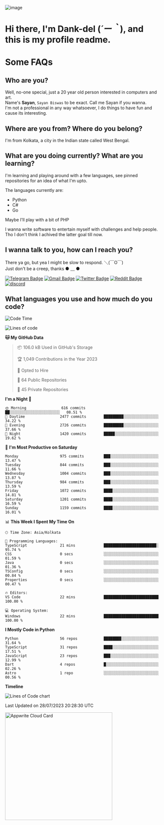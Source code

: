 ![image](https://user-images.githubusercontent.com/63096193/125182844-29f20800-e22f-11eb-8dc9-b0f2d29647bb.png)

# **Hi there, I'm Dank-del (*´ー｀*), and this is my profile readme.**
<!--  [![Profile views](https://gpvc.arturio.dev/dank-del)](https://github.com/dank-del) -->
# Some FAQs

## **Who are you?**

Well, no-one special, just a 20 year old person interested in computers and art. \
Name's **Sayan**, `Sayan Biswas` to be exact. Call me Sayan if you wanna. \
I'm not a professional in any way whatsoever, I do things to have fun and cause its interesting.

## **Where are you from? Where do you belong?**

I'm from Kolkata, a city in the Indian state called West Bengal.

## **What are you doing currently? What are you learning?**

I'm learning and playing around with a few languages, see pinned repositories for an idea of what I'm upto.

The languages currently are:

- Python
- C#
- Go

Maybe I'll play with a bit of PHP

I wanna write software to entertain myself with challenges and help people. \
Tho I don't think I achived the latter goal till now.

<!--## **Eww, I see a weeb profile.**

Can't help it, it's the best way to hide my face on this account
> Why do people hate weebs .-.

## **Cool, what more interests you?**

My interests are quite, weird. They're scattered all over the place. \
I've been fascinated by music and have studied it since the age of 6, I've performed on stage and on air but yeah now I've been away from that. I specialize in key instruments. \
Another thing that interests me is Media Production, aka, working with audio, video and broadcasting media.

> I just like art in general. also feeds the reason of me being obsessed with Japanese drawings (⋟ ﹏ ⋞)-->

## **I wanna talk to you, how can I reach you?**

There ya go, but yea I might be slow to respond. ＼(￣O￣) \
Just don't be a creep, thanks ● ﹏ ●

[![Telegram Badge](https://img.shields.io/badge/-dank_as_fuck-1ca0f1?style=flat-square&logo=telegram&logoColor=white&link=https://t.me/dank_as_fuck)](https://t.me/dank_as_fuck)
[![Gmail Badge](https://img.shields.io/badge/-sayan@asia.com-c14438?style=flat-square&logo=Gmail&logoColor=white&link=mailto:sayan@asia.com)](mailto:sayan@asia.com)
[![Twitter Badge](https://img.shields.io/twitter/follow/TheDankDel?style=social)](https://twitter.com/TheDankDel)
[![Reddit Badge](https://img.shields.io/reddit/user-karma/combined/dank_as_fuck_?style=social)](https://www.reddit.com/user/dank_as_fuck_/)
[![discord](https://discord-md-badge.vercel.app/api/shield/506536929152466945?style=social)](https://discordapp.com/users/506536929152466945)

## **What languages you use and how much do you code?**

<!--START_SECTION:waka-->
![Code Time](http://img.shields.io/badge/Code%20Time-1%2C196%20hrs%2059%20mins-blue)

![Lines of code](https://img.shields.io/badge/From%20Hello%20World%20I%27ve%20Written-4.5%20million%20lines%20of%20code-blue)

**🐱 My GitHub Data** 

> 📦 106.0 kB Used in GitHub's Storage 
 > 
> 🏆 1,049 Contributions in the Year 2023
 > 
> 💼 Opted to Hire
 > 
> 📜 64 Public Repositories 
 > 
> 🔑 45 Private Repositories 
 > 
**I'm a Night 🦉** 

```text
🌞 Morning                616 commits         ██░░░░░░░░░░░░░░░░░░░░░░░   08.51 % 
🌆 Daytime                2477 commits        █████████░░░░░░░░░░░░░░░░   34.22 % 
🌃 Evening                2726 commits        █████████░░░░░░░░░░░░░░░░   37.66 % 
🌙 Night                  1420 commits        █████░░░░░░░░░░░░░░░░░░░░   19.62 % 
```
📅 **I'm Most Productive on Saturday** 

```text
Monday                   975 commits         ███░░░░░░░░░░░░░░░░░░░░░░   13.47 % 
Tuesday                  844 commits         ███░░░░░░░░░░░░░░░░░░░░░░   11.66 % 
Wednesday                1004 commits        ███░░░░░░░░░░░░░░░░░░░░░░   13.87 % 
Thursday                 984 commits         ███░░░░░░░░░░░░░░░░░░░░░░   13.59 % 
Friday                   1072 commits        ████░░░░░░░░░░░░░░░░░░░░░   14.81 % 
Saturday                 1201 commits        ████░░░░░░░░░░░░░░░░░░░░░   16.59 % 
Sunday                   1159 commits        ████░░░░░░░░░░░░░░░░░░░░░   16.01 % 
```


📊 **This Week I Spent My Time On** 

```text
🕑︎ Time Zone: Asia/Kolkata

💬 Programming Languages: 
TypeScript               21 mins             ████████████████████████░   95.74 % 
CSS                      0 secs              ░░░░░░░░░░░░░░░░░░░░░░░░░   01.59 % 
Java                     0 secs              ░░░░░░░░░░░░░░░░░░░░░░░░░   01.36 % 
TSConfig                 0 secs              ░░░░░░░░░░░░░░░░░░░░░░░░░   00.84 % 
Properties               0 secs              ░░░░░░░░░░░░░░░░░░░░░░░░░   00.47 % 

🔥 Editors: 
VS Code                  22 mins             █████████████████████████   100.00 % 

💻 Operating System: 
Windows                  22 mins             █████████████████████████   100.00 % 
```

**I Mostly Code in Python** 

```text
Python                   56 repos            ████████░░░░░░░░░░░░░░░░░   31.64 % 
TypeScript               31 repos            ████░░░░░░░░░░░░░░░░░░░░░   17.51 % 
JavaScript               23 repos            ███░░░░░░░░░░░░░░░░░░░░░░   12.99 % 
Dart                     4 repos             █░░░░░░░░░░░░░░░░░░░░░░░░   02.26 % 
Astro                    1 repo              ░░░░░░░░░░░░░░░░░░░░░░░░░   00.56 % 
```



**Timeline**

![Lines of Code chart](https://raw.githubusercontent.com/Dank-del/Dank-del/main/assets/bar_graph.png)


 Last Updated on 28/07/2023 20:28:30 UTC
<!--END_SECTION:waka-->

<!--## **Can I stalk your spotify?**

Um sure.

![OwO Spotify](https://spotify-recently-played-readme.vercel.app/api?user=31fdrsslnr7nvq4ytqwtw7c4rxfm&count=5)-->

<a href="https://cloud.appwrite.io/card/64773257171d49803c27">
	<img width="350" src="https://cloud.appwrite.io/v1/cards/cloud?userId=64773257171d49803c27" alt="Appwrite Cloud Card" />
</a>
